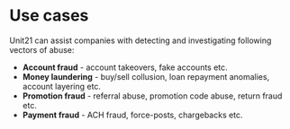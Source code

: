 # Use cases

Unit21 can assist companies with detecting and investigating following vectors of abuse:

* **Account fraud** - account takeovers, fake accounts etc.
* **Money laundering** - buy/sell collusion, loan repayment anomalies, account layering etc.
* **Promotion fraud** - referral abuse, promotion code abuse, return fraud etc.
* **Payment fraud** - ACH fraud, force-posts, chargebacks etc.
